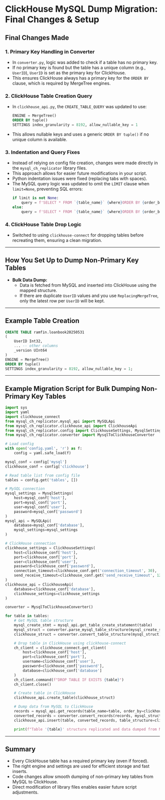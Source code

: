 # ClickHouse MySQL Dump Migration: Final Changes & Setup

## Final Changes Made

### 1. Primary Key Handling in Converter
- In `converter.py`, logic was added to check if a table has no primary key.
- If no primary key is found but the table has a unique column (e.g., `UserID`), `UserID` is set as the primary key for ClickHouse.
- This ensures ClickHouse always has a primary key for the `ORDER BY` clause, which is required by MergeTree engines.

### 2. ClickHouse Table Creation Query
- In `clickhouse_api.py`, the `CREATE_TABLE_QUERY` was updated to use:
  ```sql
  ENGINE = MergeTree()
  ORDER BY tuple()
  SETTINGS index_granularity = 8192, allow_nullable_key = 1
  ```
- This allows nullable keys and uses a generic `ORDER BY tuple()` if no unique column is available.

### 3. Indentation and Query Fixes
- Instead of relying on config file creation, changes were made directly in the `mysql_ch_replicator` library files.
- This approach allows for easier future modifications in your script.
- Python indentation issues were fixed (replacing tabs with spaces).
- The MySQL query logic was updated to omit the `LIMIT` clause when `limit=None`, preventing SQL errors:
    ```python
    if limit is not None:
        query = f'SELECT * FROM `{table_name}` {where}ORDER BY {order_by_str} LIMIT {limit}'
    else:
        query = f'SELECT * FROM `{table_name}` {where}ORDER BY {order_by_str}'
    ```

### 4. ClickHouse Table Drop Logic
- Switched to using `clickhouse-connect` for dropping tables before recreating them, ensuring a clean migration.

---

## How You Set Up to Dump Non-Primary Key Tables

- **Bulk Data Dump:**
  - Data is fetched from MySQL and inserted into ClickHouse using the mapped structure.
  - If there are duplicate `UserID` values and you use `ReplacingMergeTree`, only the latest row per `UserID` will be kept.

---

## Example Table Creation

```sql
CREATE TABLE ramfin.loanbook20250531
(
    UserID Int32,
    ... -- other columns
    _version UInt64
)
ENGINE = MergeTree()
ORDER BY tuple()
SETTINGS index_granularity = 8192, allow_nullable_key = 1;
```

---

## Example Migration Script for Bulk Dumping Non-Primary Key Tables

```python
import sys
import yaml
import clickhouse_connect
from mysql_ch_replicator.mysql_api import MySQLApi
from mysql_ch_replicator.clickhouse_api import ClickhouseApi
from mysql_ch_replicator.config import ClickhouseSettings, MysqlSettings
from mysql_ch_replicator.converter import MysqlToClickhouseConverter

# Load config
with open('config.yaml', 'r') as f:
    config = yaml.safe_load(f)

mysql_conf = config['mysql']
clickhouse_conf = config['clickhouse']

# Read table list from config file
tables = config.get('tables', [])

# MySQL connection
mysql_settings = MysqlSettings(
    host=mysql_conf['host'],
    port=mysql_conf['port'],
    user=mysql_conf['user'],
    password=mysql_conf['password']
)
mysql_api = MySQLApi(
    database=mysql_conf['database'],
    mysql_settings=mysql_settings
)

# ClickHouse connection
clickhouse_settings = ClickhouseSettings(
    host=clickhouse_conf['host'],
    port=clickhouse_conf['port'],
    user=clickhouse_conf['user'],
    password=clickhouse_conf['password'],
    connection_timeout=clickhouse_conf.get('connection_timeout', 30),
    send_receive_timeout=clickhouse_conf.get('send_receive_timeout', 120)
)
clickhouse_api = ClickhouseApi(
    database=clickhouse_conf['database'],
    clickhouse_settings=clickhouse_settings
)

converter = MysqlToClickhouseConverter()

for table in tables:
    # Get MySQL table structure
    mysql_create_stmt = mysql_api.get_table_create_statement(table)
    mysql_struct = converter.parse_mysql_table_structure(mysql_create_stmt, required_table_name=table)
    clickhouse_struct = converter.convert_table_structure(mysql_struct)

    # Drop table in ClickHouse using clickhouse-connect
    ch_client = clickhouse_connect.get_client(
        host=clickhouse_conf['host'],
        port=clickhouse_conf['port'],
        username=clickhouse_conf['user'],
        password=clickhouse_conf['password'],
        database=clickhouse_conf['database']
    )
    ch_client.command(f"DROP TABLE IF EXISTS {table}")
    ch_client.close()

    # Create table in ClickHouse
    clickhouse_api.create_table(clickhouse_struct)

    # Dump data from MySQL to ClickHouse
    records = mysql_api.get_records(table_name=table, order_by=clickhouse_struct.primary_keys, limit=None)
    converted_records = converter.convert_records(records, mysql_struct, clickhouse_struct)
    clickhouse_api.insert(table, converted_records, table_structure=clickhouse_struct)

    print(f"Table '{table}' structure replicated and data dumped from MySQL to ClickHouse.")
```

---

## Summary

- Every ClickHouse table has a required primary key (even if forced).
- The right engine and settings are used for efficient storage and fast inserts.
- Code changes allow smooth dumping of non-primary key tables from MySQL to ClickHouse.
- Direct modification of library files enables easier future script adjustments.